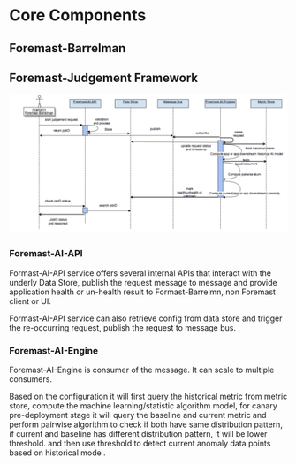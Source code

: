 # Core Components

## 

## Foremast-Barrelman

## Foremast-Judgement Framework

![Foremast-Judgement Framework Sequence Diagram](../.gitbook/assets/foremastjudgementsequencediagram.png)

### Foremast-AI-API

Formast-AI-API service offers several internal APIs that interact with the underly Data Store, publish the request message to message and provide application health or un-health result to Formast-Barrelmn, non Foremast client or UI. 

Formast-AI-API service can also retrieve config from data store and trigger the re-occurring request, publish the request to message bus.

### Foremast-AI-Engine

Foremast-AI-Engine is consumer of the message. It can scale to multiple consumers. 

Based on the configuration it will first query the historical metric from metric store, compute the machine learning/statistic algorithm model,  for canary pre-deployment stage it will query the baseline and current metric and perform pairwise algorithm to check if both have same distribution pattern,  if current and baseline has different distribution pattern, it will be lower threshold. and then use threshold to detect current anomaly data points based on  historical mode .



